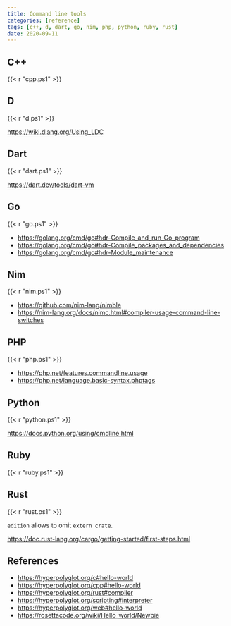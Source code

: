 ```yaml
---
title: Command line tools
categories: [reference]
tags: [c++, d, dart, go, nim, php, python, ruby, rust]
date: 2020-09-11
---
```


## C++

{{< r "cpp.ps1" >}}

## D

{{< r "d.ps1" >}}

<https://wiki.dlang.org/Using_LDC>

## Dart

{{< r "dart.ps1" >}}

<https://dart.dev/tools/dart-vm>

## Go

{{< r "go.ps1" >}}

- <https://golang.org/cmd/go#hdr-Compile_and_run_Go_program>
- <https://golang.org/cmd/go#hdr-Compile_packages_and_dependencies>
- <https://golang.org/cmd/go#hdr-Module_maintenance>

## Nim

{{< r "nim.ps1" >}}

- <https://github.com/nim-lang/nimble>
- <https://nim-lang.org/docs/nimc.html#compiler-usage-command-line-switches>

## PHP

{{< r "php.ps1" >}}

- <https://php.net/features.commandline.usage>
- <https://php.net/language.basic-syntax.phptags>

## Python

{{< r "python.ps1" >}}

<https://docs.python.org/using/cmdline.html>

## Ruby

{{< r "ruby.ps1" >}}

## Rust

{{< r "rust.ps1" >}}

`edition` allows to omit `extern crate`.

<https://doc.rust-lang.org/cargo/getting-started/first-steps.html>

## References

- <https://hyperpolyglot.org/c#hello-world>
- <https://hyperpolyglot.org/cpp#hello-world>
- <https://hyperpolyglot.org/rust#compiler>
- <https://hyperpolyglot.org/scripting#interpreter>
- <https://hyperpolyglot.org/web#hello-world>
- <https://rosettacode.org/wiki/Hello_world/Newbie>
